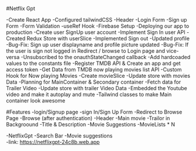 #Netflix Gpt

-Create React App
-Configured tailwindCSS
-Header
-Login Form
-Sign up Form
-Form Validation
-useRef Hook
-Firebase Setup
-Deploying our app to production
-Create user SignUp user account
-Implement Sign In user API
-Created Redux Store with userSlice
-Implemented Sign out
-Updated profile
-Bug-Fix: Sign up user displayname and profile picture updated
-Bug-Fix: If the user is sign not logged in Redirect / browse to Login page and vice-versa
-Unsubscribed to the onauthStateChanged callback
-Add hardcoaded values to the constants file
-Register TMDB API & Create an app and get access token
-Get Data from TMDB now playing movies list API
-Custom Hook for Now playing Movies
-Create movieSlice
-Update store with movies Data
-Planning for MainContainer & Secondary container
-Fetch data for Trailer Video
-Update store with trailer Video Data
-Embedded the Youtube video and make it autoplay and mute
-Tailwind classes to make Main container look awesome

#Features
-login/Signup page
    -sign In/Sign Up Form
    -Redirect to Browse Page
-Browse (after authentication)
    -Header
    -Main movie
        -Trailor in Backgroound
        -Title & Description
        -Movie Suggestions
            -MovieLists * N

-NetflixGpt
    -Search Bar
    -Movie suggestions     
    -link: https://netflixgpt-24c8b.web.app     
